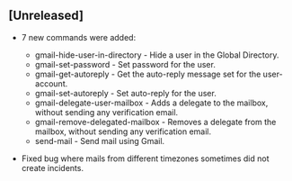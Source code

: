## [Unreleased]
- 7 new commands were added:
  - gmail-hide-user-in-directory - Hide a user in the Global Directory.
  - gmail-set-password - Set password for the user.
  - gmail-get-autoreply - Get the auto-reply message set for the user-account.
  - gmail-set-autoreply - Set auto-reply for the user.
  - gmail-delegate-user-mailbox - Adds a delegate to the mailbox, without sending any verification email.
  - gmail-remove-delegated-mailbox - Removes a delegate from the mailbox, without sending any verification email.
  - send-mail - Send mail using Gmail.

- Fixed bug where mails from different timezones sometimes did not create incidents. 